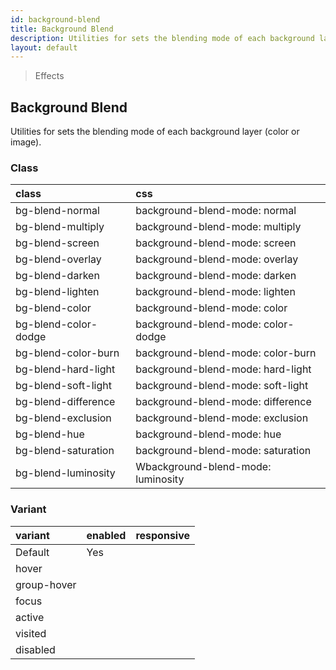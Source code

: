 ```yaml
---
id: background-blend
title: Background Blend
description: Utilities for sets the blending mode of each background layer (color or image).
layout: default
---
```


> Effects

## Background Blend

Utilities for sets the blending mode of each background layer (color or image).

### Class

| <span class="px-3 py-1 text-white bg-charcoal-100 rounded-full">class</span> | <span class="px-3 py-1 text-white bg-charcoal-100 rounded-full">css</span> |
|:--|:--|
| bg-blend-normal | background-blend-mode: normal |
| bg-blend-multiply | background-blend-mode: multiply |
| bg-blend-screen | background-blend-mode: screen |
| bg-blend-overlay | background-blend-mode: overlay |
| bg-blend-darken | background-blend-mode: darken |
| bg-blend-lighten | background-blend-mode: lighten |
| bg-blend-color | background-blend-mode: color |
| bg-blend-color-dodge | background-blend-mode: color-dodge |
| bg-blend-color-burn | background-blend-mode: color-burn |
| bg-blend-hard-light | background-blend-mode: hard-light |
| bg-blend-soft-light | background-blend-mode: soft-light |
| bg-blend-difference | background-blend-mode: difference |
| bg-blend-exclusion | background-blend-mode: exclusion |
| bg-blend-hue | background-blend-mode: hue |
| bg-blend-saturation | background-blend-mode: saturation |
| bg-blend-luminosity | Wbackground-blend-mode: luminosity |

### Variant

| <span class="px-3 py-1 text-white bg-charcoal-100 rounded-full">variant</span> | <span class="px-3 py-1 text-white bg-charcoal-100 rounded-full">enabled</span> | <span class="px-3 py-1 text-white bg-charcoal-100 rounded-full">responsive</span> |
|:--|:--|:--|
| Default | Yes | |
| hover| | |
| group-hover | | |
| focus | | |
| active | | |
| visited | | |
| disabled | | |